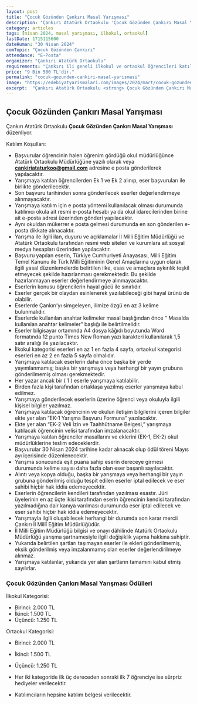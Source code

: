 ```yaml
---
layout: post
title: "Çocuk Gözünden Çankırı Masal Yarışması"
description: "Çankırı Atatürk Ortaokulu 'Çocuk Gözünden Çankırı Masal Yarışması' düzenliyor."
category: articles
tags: [nisan 2024, masal yarışması, ilkokul, ortaokul]
lastDate: 1715115600
dateHuman: "30 Nisan 2024"
comTopic: "Çocuk Gözünden Çankırı"
attendance: "E-Posta"
organizer: "Çankırı Atatürk Ortaokulu"
requirements: "Çankırı ili geneli ilkokul ve ortaokul öğrencileri katılabilir."
price: "9 Bin 500 TL'dir."
permalink: "cocuk-gozunden-cankiri-masal-yarismasi"
image: "https://edebiyatyarismalari.com/images/2024/mart/cocuk-gozunden-cankiri-masal-yarismasi.jpg"
excerpt:  "Çankırı Atatürk Ortaokulu <strong> Çocuk Gözünden Çankırı Masal Yarışması </strong> düzenliyor."
---
```


## Çocuk Gözünden Çankırı Masal Yarışması
Çankırı Atatürk Ortaokulu **Çocuk Gözünden Çankırı Masal Yarışması** düzenliyor.  

Katılım Koşulları:
- Başvurular öğrencinin halen öğrenim gördüğü okul müdürlüğünce Atatürk Ortaokulu Müdürlüğüne yazılı olarak veya **cankiriataturkoo@gmail.com** adresine e posta gönderilerek yapılacaktır.
- Yarışmaya katılan öğrencilerden Ek 1 ve Ek 2 alınıp, eser başvuruları ile birlikte gönderilecektir.
- Son başvuru tarihinden sonra gönderilecek eserler değerlendirmeye alınmayacaktır.
- Yarışmaya katılım için e posta yöntemi kullanılacak olması durumunda katılımcı okula ait resmi e-posta hesabı ya da okul idarecilerinden birine ait e-posta adresi üzerinden gönderi yapılacaktır.
- Aynı okuldan mükerrer e posta gelmesi durumunda en son gönderilen e-posta dikkate alınacaktır.
- Yarışma ile ilgili ilan, duyuru ve açıklamalar İl Milli Eğitim Müdürlüğü ve Atatürk Ortaokulu tarafından resmi web siteleri ve kurumlara ait sosyal medya hesapları üzerinden yapılacaktır.
- Başvuru yapılan eserin, Türkiye Cumhuriyeti Anayasası, Milli Eğitim Temel Kanunu ile Türk Milli Eğitiminin Genel Amaçlarına uygun olarak ilgili yasal düzenlemelerde belirtilen ilke, esas ve amaçlara aykırılık teşkil etmeyecek şekilde hazırlanması gerekmektedir. Bu şekilde hazırlanmayan eserler değerlendirmeye alınmayacaktır.
- Eserlerin konusu öğrencilerin hayal gücü ile sınırlıdır.
- Eserler gerçek bir olaydan esinlenerek yazılabileceği gibi hayal ürünü de olabilir.
- Eserlerde Çankırı’yı simgeleyen, ilimize özgü en az 3 kelime bulunmalıdır.
- Eserlerde kullanılan anahtar kelimeler masal başlığından önce “ Masalda kullanılan anahtar kelimeler” başlığı ile belirtilmelidir.
- Eserler bilgisayar ortamında A4 dosya kâğıdı boyutunda Word formatında 12 punto Times New Roman yazı karakteri kullanılarak 1,5 satır aralığı ile yazılacaktır.
- İlkokul kategorisi eserleri en az 1 en fazla 4 sayfa, ortaokul kategorisi eserleri en az 2 en fazla 5 sayfa olmalıdır.
- Yarışmaya katılacak eserlerin daha önce başka bir yerde yayımlanmamış; başka bir yarışmaya veya herhangi bir yayın grubuna gönderilmemiş olması gerekmektedir.
- Her yazar ancak bir ( 1 ) eserle yarışmaya katılabilir.
- Birden fazla kişi tarafından ortaklaşa yazılmış eserler yarışmaya kabul edilmez.
- Yarışmaya gönderilecek eserlerin üzerine öğrenci veya okuluyla ilgili kişisel bilgiler yazılmaz.
- Yarışmaya katılacak öğrencinin ve okulun iletişim bilgilerini içeren bilgiler ekte yer alan “EK-1 Yarışma Başvuru Formuna” yazılacaktır.
- Ekte yer alan “EK-2 Veli İzin ve Taahhütname Belgesi,” yarışmaya katılacak öğrencinin velisi tarafından imzalanacaktır.
- Yarışmaya katılan öğrenciler masallarını ve eklerini (EK-1, EK-2) okul müdürlüklerine teslim edeceklerdir.
- Başvurular 30 Nisan 2024 tarihine kadar alınacak olup ödül töreni Mayıs ayı içerisinde düzenlenecektir.
- Yarışma sonucunda eşit puana sahip eserin dereceye girmesi durumunda kelime sayısı daha fazla olan eser başarılı sayılacaktır.
- Alıntı veya kopya olduğu, başka bir yarışmaya veya herhangi bir yayın grubuna gönderilmiş olduğu tespit edilen eserler iptal edilecek ve eser sahibi hiçbir hak iddia edemeyecektir.
- Eserlerin öğrencilerin kendileri tarafından yazılması esastır. Jüri üyelerinin en az üçte ikisi tarafından eserin öğrencinin kendisi tarafından yazılmadığına dair kanıya varılması durumunda eser iptal edilecek ve eser sahibi hiçbir hak iddia edemeyecektir.
- Yarışmayla ilgili oluşabilecek herhangi bir durumda son karar mercii Çankırı İl Millî Eğitim Müdürlüğüdür.
- İl Milli Eğitim Müdürlüğü bilgisi ve onayı dâhilinde Atatürk Ortaokulu Müdürlüğü yarışma şartnamesiyle ilgili değişiklik yapma hakkına sahiptir.
- Yukarıda belirtilen şartları taşımayan eserler ile ekleri gönderilmemiş, eksik gönderilmiş veya imzalanmamış olan eserler değerlendirilmeye alınmaz.
- Yarışmaya katılanlar, yukarıda yer alan şartların tamamını kabul etmiş sayılırlar.


### Çocuk Gözünden Çankırı Masal Yarışması Ödülleri
İlkokul Kategorisi:
- Birinci: 2.000 TL
- İkinci: 1.500 TL
- Üçüncü: 1.250 TL

Ortaokul Kategorisi:
- Birinci: 2.000 TL
- İkinci: 1.500 TL
- Üçüncü: 1.250 TL

- Her iki kategoride ilk üç dereceden sonraki ilk 7 öğrenciye ise sürpriz hediyeler verilecektir.
- Katılımcıların hepsine katılım belgesi verilecektir.